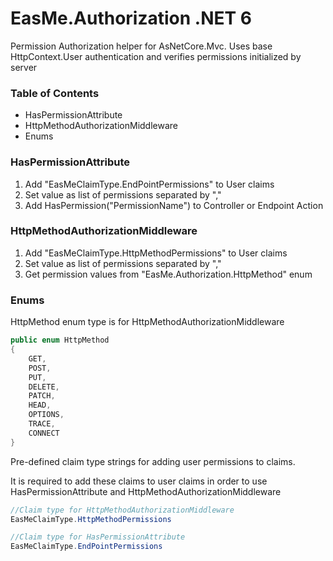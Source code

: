 ﻿# EasMe.Authorization .NET 6

Permission Authorization helper for AsNetCore.Mvc.
Uses base HttpContext.User authentication and verifies permissions initialized by server

### Table of Contents

- HasPermissionAttribute
- HttpMethodAuthorizationMiddleware
- Enums

### HasPermissionAttribute

1. Add "EasMeClaimType.EndPointPermissions" to User claims
2. Set value as list of permissions separated by ","
3. Add HasPermission("PermissionName") to Controller or Endpoint Action

### HttpMethodAuthorizationMiddleware
 
1. Add "EasMeClaimType.HttpMethodPermissions" to User claims
2. Set value as list of permissions separated by ","
3. Get permission values from "EasMe.Authorization.HttpMethod" enum


### Enums

HttpMethod enum type is for HttpMethodAuthorizationMiddleware
```csharp
public enum HttpMethod
{
    GET,
    POST,
    PUT,
    DELETE,
    PATCH,
    HEAD,
    OPTIONS,
    TRACE,
    CONNECT
}

```
Pre-defined claim type strings for adding user permissions to claims. 

It is required to add these claims to user claims in order to use HasPermissionAttribute and HttpMethodAuthorizationMiddleware

```csharp
//Claim type for HttpMethodAuthorizationMiddleware
EasMeClaimType.HttpMethodPermissions

//Claim type for HasPermissionAttribute
EasMeClaimType.EndPointPermissions 
```
